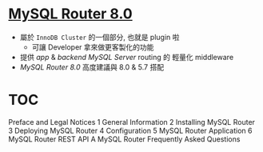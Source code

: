 # [MySQL Router 8.0](https://dev.mysql.com/doc/mysql-router/8.0/en/)

- 屬於 `InnoDB Cluster` 的一個部分, 也就是 plugin 啦
    - 可讓 Developer 拿來做更客製化的功能
- 提供 *app* & *backend MySQL Server* routing 的 輕量化 middleware
- *MySQL Router 8.0* 高度建議與 8.0 & 5.7 搭配


# TOC

Preface and Legal Notices
1 General Information
2 Installing MySQL Router
3 Deploying MySQL Router
4 Configuration
5 MySQL Router Application
6 MySQL Router REST API
A MySQL Router Frequently Asked Questions